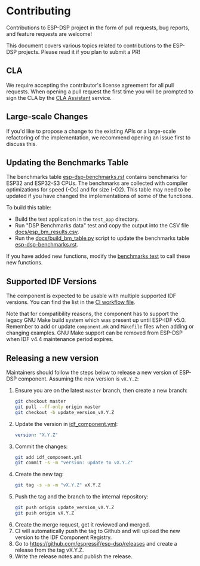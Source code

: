 # Contributing

Contributions to ESP-DSP project in the form of pull requests, bug reports, and feature requests are welcome!

This document covers various topics related to contributions to the ESP-DSP projects. Please read it if you plan to submit a PR!

## CLA

We require accepting the contributor's license agreement for all pull requests. When opening a pull request the first time you will be prompted to sign the CLA by the [CLA Assistant](https://cla-assistant.io/) service.

## Large-scale Changes

If you'd like to propose a change to the existing APIs or a large-scale refactoring of the implementation, we recommend opening an issue first to discuss this.

## Updating the Benchmarks Table

The benchmarks table [esp-dsp-benchmarks.rst](docs/esp-dsp-benchmarks.rst) contains benchmarks for ESP32 and ESP32-S3 CPUs. The benchmarks are collected with compiler optimizations for speed (-Os) and for size (-O2). This table may need to be updated if you have changed the implementations of some of the functions.

To build this table:

- Build the test application in the `test_app` directory.
- Run "DSP Benchmarks data" test and copy the output into the CSV file [docs/esp_bm_results.csv](docs/esp_bm_results.csv).
- Run the [docs/build_bm_table.py](docs/build_bm_table.py) script to update the benchmarks table [esp-dsp-benchmarks.rst](docs/esp-dsp-benchmarks.rst).

If you have added new functions, modify the [benchmarks test](test/test_dsp.c) to call these new functions.

## Supported IDF Versions

The component is expected to be usable with multiple supported IDF versions. You can find the list in the [CI workflow file](.gitlab-ci.yml).

Note that for compatibility reasons, the component has to support the legacy GNU Make build system which was present up until ESP-IDF v5.0. Remember to add or update `component.mk` and `Makefile` files when adding or changing examples. GNU Make support can be removed from ESP-DSP when IDF v4.4 maintenance period expires.

## Releasing a new version

Maintainers should follow the steps below to release a new version of ESP-DSP component. Assuming the new version is `vX.Y.Z`:

1. Ensure you are on the latest `master` branch, then create a new branch:
   ```bash
   git checkout master
   git pull --ff-only origin master
   git checkout -b update_version_vX.Y.Z
   ```
1. Update the version in [idf_component.yml](idf_component.yml):
   ```yml
   version: "X.Y.Z"
   ```
1. Commit the changes:
   ```bash
   git add idf_component.yml
   git commit -s -m "version: update to vX.Y.Z"
   ```
1. Create the new tag:
   ```bash
   git tag -s -a -m "vX.Y.Z" vX.Y.Z
   ```
1. Push the tag and the branch to the internal repository:
   ```bash
   git push origin update_version_vX.Y.Z
   git push origin vX.Y.Z
   ```
1. Create the merge request, get it reviewed and merged.
1. CI will automatically push the tag to Github and will upload the new version to the IDF Component Registry.
1. Go to https://github.com/espressif/esp-dsp/releases and create a release from the tag vX.Y.Z.
1. Write the release notes and publish the release.
